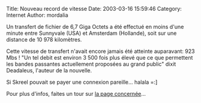 Title: Nouveau record de vitesse
Date: 2003-03-16 15:59:46
Category: Internet
Author: mordalia

Un transfert de fichier de 6,7 Giga Octets a été effectué en moins d'une minute entre Sunnyvale (USA) et Amsterdam (Hollande), soit sur une distance de 10 978 kilomètres.

Cette vitesse de transfert n'avait encore jamais été atteinte auparavant: 923 Mbs !
"Un tel debit est environ 3 500 fois plus élevé que ce que permettent les bandes passantes actuellement proposées au grand public" dixit Deadaleus, l'auteur de la nouvelle.

Si Skreel pouvait se payer une connexion pareille... halala =:]

Pour plus d'infos, faites un tour sur [la page concernée](http://www.generation-nt.com/index.php?cat=news&id=1260)...